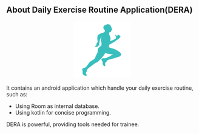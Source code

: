 ## About Daily Exercise Routine Application(DERA)

<p align="center"><img src="exercise-01.svg" width = "150" , height = "150"></p>

It contains an android application which handle your daily exercise routine, such as:

- Using Room as internal database.
- Using kotlin for concise programming.

DERA is powerful, providing tools needed for trainee.
